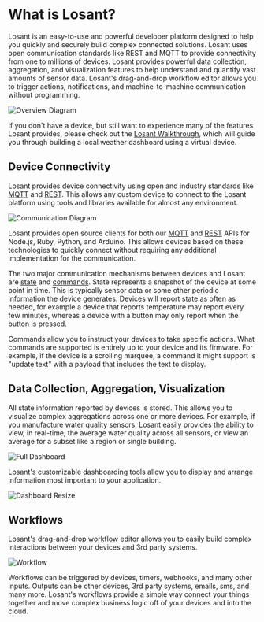 # What is Losant?

Losant is an easy-to-use and powerful developer platform designed to help you quickly and securely build complex connected solutions. Losant uses open communication standards like REST and MQTT to provide connectivity from one to millions of devices. Losant provides powerful data collection, aggregation, and visualization features to help understand and quantify vast amounts of sensor data. Losant's drag-and-drop workflow editor allows you to trigger actions, notifications, and machine-to-machine communication without programming.

![Overview Diagram](/images/getting-started/overview-diagram.png "Overview Diagram")

If you don't have a device, but still want to experience many of the features Losant provides, please check out the [Losant Walkthrough](/getting-started/walkthrough), which will guide you through building a local weather dashboard using a virtual device.

## Device Connectivity

Losant provides device connectivity using open and industry standards like [MQTT](/mqtt/overview) and [REST](/rest-api/overview). This allows any custom device to connect to the Losant platform using tools and libraries available for almost any environment.

![Communication Diagram](/images/getting-started/communication-diagram.png "Communication Diagram")

Losant provides open source clients for both our [MQTT](/mqtt/overview) and [REST](/rest-api/overview) APIs for Node.js, Ruby, Python, and Arduino. This allows devices based on these technologies to quickly connect without requiring any additional implementation for the communication.

The two major communication mechanisms between devices and Losant are [state](/devices/state) and [commands](/devices/commands). State represents a snapshot of the device at some point in time. This is typically sensor data or some other periodic information the device generates. Devices will report state as often as needed, for example a device that reports temperature may report every few minutes, whereas a device with a button may only report when the button is pressed.

Commands allow you to instruct your devices to take specific actions. What commands are supported is entirely up to your device and its firmware. For example, if the device is a scrolling marquee, a command it might support is "update text" with a payload that includes the text to display.

## Data Collection, Aggregation, Visualization

All state information reported by devices is stored. This allows you to visualize complex aggregations across one or more devices. For example, if you manufacture water quality sensors, Losant easily provides the ability to view, in real-time, the average water quality across all sensors, or view an average for a subset like a region or single building.

![Full Dashboard](/images/getting-started/walkthrough/dashboard-full.png "Full Dashboard")

Losant's customizable dashboarding tools allow you to display and arrange information most important to your application.

![Dashboard Resize](/images/getting-started/walkthrough/dashboard-resize.gif "Dashboard Resize")

## Workflows

Losant's drag-and-drop [workflow](/workflows/overview) editor allows you to easily build complex interactions between your devices and 3rd party systems.

![Workflow](/images/getting-started/workflow.png "Workflow")

Workflows can be triggered by devices, timers, webhooks, and many other inputs. Outputs can be other devices, 3rd party systems, emails, sms, and many more. Losant's workflows provide a simple way connect your things together and move complex business logic off of your devices and into the cloud.
